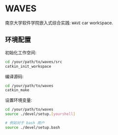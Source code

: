 # WAVES

南京大学软件学院嵌入式综合实践: `WAVE` car work`S`pace.

## 环境配置

初始化工作空间:

```bash
cd /your/path/to/waves/src
catkin_init_workspace
```

编译源码:

```bash
cd /your/path/to/waves
catkin_make
```

设置环境变量:

```bash
cd /your/path/to/waves
source ./devel/setup.[yourshell]

# 例如对于 bash 用户
source ./devel/setup.bash
```

